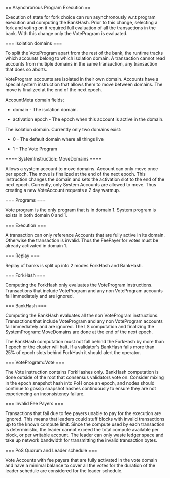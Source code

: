 == Asynchronous Program Execution ==

Execution of state for fork choice can run asynchronously w.r.t
program execution and computing the BankHash. Prior to this change,
selecting a fork and voting on it required full evaluation of all
the transactions in the bank. With this change only the VoteProgram
is evaluated.

=== Isolation domains ===

To split the VoteProgram apart from the rest of the bank, the runtime
tracks which accounts belong to which isolation domain. A transaction
cannot read accounts from multiple domains in the same transaction,
any transaction that does so aborts.

VoteProgram accounts are isolated in their own domain. Accounts
have a special system instruction that allows them to move between
domains. The move is finalized at the end of the next epoch.

AccountMeta domain fields;

* domain - The isolation domain.

* activation epoch - The epoch when this account is active in the
domain.

The isolation domain. Currently only two domains exist:

* 0 - The default domain where all things live

* 1 - The Vote Program

==== SystemInstruction::MoveDomains ====

Allows a system account to move domains. Account can only move
once per epoch.  The move is finalized at the end of the next epoch.
This instruction changes the domain and sets the activation slot
to the end of the next epoch.  Currently, only System Accounts are
allowed to move.  Thus creating a new VoteAccount requests a 2 day
warmup.

=== Programs ===

Vote program is the only program that is in domain 1.  System program
is exists in both domain 0 and 1.

=== Execution ===

A transaction can only reference Accounts that are fully active in
its domain. Otherwise the transaction is invalid.  Thus the FeePayer
for votes must be already activated in domain 1.

=== Replay ===

Replay of banks is split up into 2 modes ForkHash and BankHash.

=== ForkHash ===

Computing the ForkHash only evaluates the VoteProgram instructions.
Transactions that include VoteProgram and any non VoteProgram
accounts fail immediately and are ignored.

=== BankHash ===

Computing the BankHash evaluates all the non VoteProgram instructions.
Transactions that include VoteProgram and any non VoteProgram
accounts fail immediately and are ignored.  The LS computation and
finalizing the SystemProgram::MoveDomains are done at the end
of the next epoch.

The BankHash computation must not fall behind the ForkHash by more
than 1 epoch or the cluster will halt.  If a validator's BankHash
falls more than 25% of epoch slots behind ForkHash it should alert
the operator.

=== VoteProgram::Vote ===

The Vote instruction contains ForkHashes only. BankHash computation
is done outside of the root that consensus validators vote on.
Consider mixing in the epoch snapshot hash into PoH once an epoch,
and nodes should continue to gossip snapshot hashes continuously
to ensure they are not experiencing an inconsistency failure.

=== Invalid Fee Payers ===

Transactions that fail due to fee payers unable to pay for the
execution are ignored.  This means that leaders could stuff blocks
with invalid transactions up to the known compute limit. Since the
compute used by each transaction is deterministic, the leader cannot
exceed the total compute available per block, or per writable
account. The leader can only waste ledger space and take up network
bandwidth for transmitting the invalid transaction bytes.

=== PoS Quorum and Leader schedule ===

Vote Accounts with fee payers that are fully activated in the vote
domain and have a minimal balance to cover all the votes for the
duration of the leader schedule are considered for the leader
schedule.
